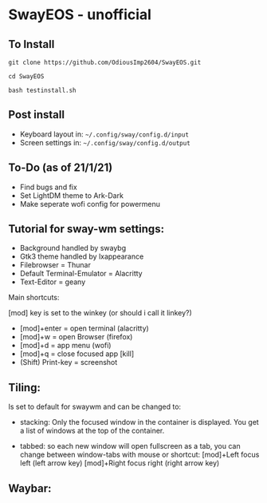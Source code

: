 # SwayEOS - unofficial

## To Install

    git clone https://github.com/OdiousImp2604/SwayEOS.git

    cd SwayEOS

    bash testinstall.sh

## Post install

- Keyboard layout in: `~/.config/sway/config.d/input`
- Screen settings in: `~/.config/sway/config.d/output`
  

## To-Do (as of 21/1/21)
- Find bugs and fix
- Set LightDM theme to Ark-Dark
- Make seperate wofi config for powermenu


## Tutorial for sway-wm settings:

 - Background handled by swaybg
 - Gtk3 theme handled by lxappearance
 - Filebrowser = Thunar
 - Default Terminal-Emulator = Alacritty
 - Text-Editor = geany

Main shortcuts:

[mod] key is set to the winkey (or should i call it linkey?)

 - [mod]+enter = open terminal (alacritty)
 - [mod]+w = open Browser (firefox)
 - [mod]+d = app menu (wofi)
 - [mod]+q = close focused app [kill]
 - (Shift) Print-key = screenshot

## Tiling:

Is set to default for swaywm and can be changed to:

- stacking: Only the focused window in the container is displayed. You get a list of windows at the top of the container.

- tabbed: so each new window will open fullscreen as a tab, you can change between window-tabs with mouse or shortcut: [mod]+Left focus left (left arrow key) [mod]+Right focus right (right arrow key)

## Waybar:


